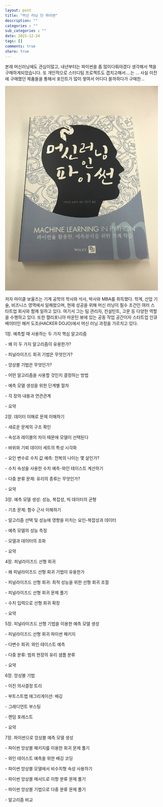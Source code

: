```yaml
---
layout: post
title: "머신 러닝 인 파이썬"
description: ""
categories : ""
sub_categories : ""
date: 2015-12-24
tags: []
comments: true
share: true
---
```


본래 머신러닝에도 관심이많고, 내년부터는 파이썬을 좀 많이다뤄야겠다 생각해서 책을 구매하게되었습니다. 또 개인적으로 스터디팀 프로젝트도
겹치고해서....는 ... 사실 이전에 구매했던 제품들을 통해서 포인트가 많이 쌓여서 어디다 쓸까하다가 구매한...

  

  

![](/assets/images/posts/441/26337A3656C3C14702C885.JPEG)

  

  

저자 마이클 보울즈는 기계 공학의 학사와 석사, 박사와 MBA를 취득했다. 학계, 산업 기술, 비즈니스 영역에서 일해왔으며, 현재 성공을
위해 머신 러닝이 필수 조건인 여러 스타트업 회사와 함께 일하고 있다. 여기서 그는 팀 관리자, 컨설턴트, 고문 등 다양한 역할을 수행하고
있다. 또한 캘리포니아 마운틴 뷰에 있는 공동 작업 공간이자 스타트업 인큐베이터인 해커 도조(HACKER DOJO)에서 머신 러닝 과정을
가르치고 있다.

  

1장. 예측할 때 사용하는 두 가지 핵심 알고리즘

\- 왜 이 두 가지 알고리즘이 유용한가?

\- 피널라이즈드 회귀 기법은 무엇인가?

\- 앙상블 기법은 무엇인가?

\- 어떤 알고리즘을 사용할 것인지 결정하는 방법

\- 예측 모델 생성을 위한 단계별 절차

\- 각 장의 내용과 연관관계

\- 요약

  

2장. 데이터 이해로 문제 이해하기

\- 새로운 문제의 구조 확인

\- 속성과 레이블의 차이 때문에 모델이 선택된다

\- 바위와 기뢰 데이터 세트의 특성 시각화

\- 요인 변수로 수치 값 예측: 전복의 나이는 몇 살인가?

\- 수치 속성을 사용한 수치 예측-와인 테이스트 계산하기

\- 다중 분류 문제: 유리의 종류는 무엇인가?

\- 요약

  

3장. 예측 모델 생성: 성능, 복잡성, 빅 데이터의 균형

\- 기초 문제: 함수 근사 이해하기

\- 알고리즘 선택 및 성능에 영향을 미치는 요인-복잡성과 데이터

\- 예측 모델의 성능 측정

\- 모델과 데이터의 조화

\- 요약

  

4장. 피널라이즈드 선형 회귀

\- 왜 피널라이즈드 선형 회귀 기법이 유용한가

\- 피널라이즈드 선형 회귀: 최적 성능을 위한 선형 회귀 조절

\- 피널라이즈드 선형 회귀 문제 풀기

\- 수치 입력으로 선형 회귀 확장

\- 요약

  

5장. 피널라이즈드 선형 기법을 이용한 예측 모델 생성

\- 피널라이즈드 선형 회귀 파이썬 패키지

\- 다변수 회귀: 와인 테이스트 예측

\- 다중 분류: 범죄 현장의 유리 샘플 분류

\- 요약

  

6장. 앙상블 기법

\- 이진 의사결정 트리

\- 부트스트랩 애그리게이션: 배깅

\- 그래디언트 부스팅

\- 랜덤 포레스트

\- 요약

  

7장. 파이썬으로 앙상블 예측 모델 생성

\- 파이썬 앙상블 패키지를 이용한 회귀 문제 풀기

\- 와인 테이스트 예측을 위한 배깅 코딩

\- 파이썬 앙상블 모델에서 비수치형 속성 사용하기

\- 파이썬 앙상블 메서드로 이항 분류 문제 풀기

\- 파이썬 앙상블 기법으로 다중 분류 문제 풀기

\- 알고리즘 비교

  

  

